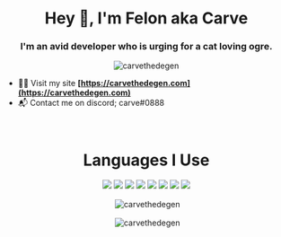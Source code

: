 <h1 align="center">Hey 👋, I'm Felon aka Carve</h1>
<h3 align="center">I'm an avid developer who is urging for a cat loving ogre.</h3>

<p align="center"> <img src="https://komarev.com/ghpvc/?username=carvethedegen&style=flat-square" alt="carvethedegen" /> </p>

- 👨‍💻 Visit my site **[https://carvethedegen.com](https://carvethedegen.com)**
- 📬 Contact me on discord; carve#0888

<br>
<h1 align="center">Languages I Use</h1>
<p align="center"><img src="https://img.shields.io/badge/node.js%20-%2343853D.svg?&style=for-the-badge&logo=node.js&logoColor=white"/>   <img src="https://img.shields.io/badge/javascript%20-%23323330.svg?&style=for-the-badge&logo=javascript&logoColor=%23F7DF1E"/>   <img src="https://img.shields.io/badge/html5%20-%23E34F26.svg?&style=for-the-badge&logo=html5&logoColor=white"/>   <img src="https://img.shields.io/badge/css3%20-%231572B6.svg?&style=for-the-badge&logo=css3&logoColor=white"/>   <img src="https://img.shields.io/badge/express.js%20-%23404d59.svg?&style=for-the-badge"/>   <img src="https://img.shields.io/badge/react%20-%2320232a.svg?&style=for-the-badge&logo=react&logoColor=%2361DAFB"/>   <img src="https://img.shields.io/badge/github%20-%23121011.svg?&style=for-the-badge&logo=github&logoColor=white"/>   <img src ="https://img.shields.io/badge/MongoDB-%234ea94b.svg?&style=for-the-badge&logo=mongodb&logoColor=white"/></p>

<p align="center">&nbsp;<img align="center" src="https://github-readme-stats.vercel.app/api?username=carvethedegen&show_icons=true" alt="carvethedegen" /></p>
<p align="center">&nbsp;<img align="center" src="https://github-readme-streak-stats.herokuapp.com/?user=carvethedegen" alt="carvethedegen" /></p>

